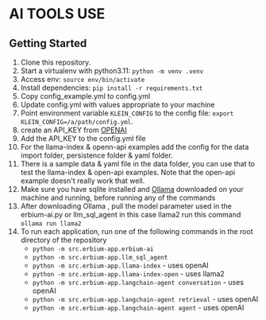 # AI TOOLS USE
## Getting Started

1. Clone this repository.
2. Start a virtualenv with python3.11: `python -m venv .venv`
3. Access env: `source env/bin/activate`
4. Install dependencies: `pip install -r requirements.txt`
5. Copy config_example.yml to config.yml
6. Update config.yml with values appropriate to your machine
7. Point environment variable `KLEIN_CONFIG` to the config file: `export KLEIN_CONFIG=/a/path/config.yml`.
8. create an API_KEY from [OPENAI](https://platform.openai.com/api-keys)
9. Add the API_KEY to the config.yml file
10. For the llama-index & openn-api examples add the config for the data import folder, persistence folder & yaml folder.
11. There is a sample data & yaml file in the data folder, you can use that to test the llama-index & open-api examples. Note that the open-api example doesn't really work that well.
12. Make sure you have sqlite installed and [Ollama](https://ollama.ai) downloaded on your machine and running, before running any of the commands
13. After downloading Ollama , pull the model parameter used in the erbium-ai.py or llm_sql_agent in this case llama2
    run this command `ollama run llama2`
14. To run each application, run one of the following commands in the root directory of the repository
    * `python -m src.erbium-app.erbium-ai`
    * `python -m src.erbium-app.llm_sql_agent`
    * `python -m src.erbium-app.llama-index` - uses openAI
    * `python -m src.erbium-app.llama-index-open` - uses llama2
    * `python -m src.erbium-app.langchain-agent conversation` - uses openAI
    * `python -m src.erbium-app.langchain-agent retrieval` - uses openAI
    * `python -m src.erbium-app.langchain-agent agent` - uses openAI